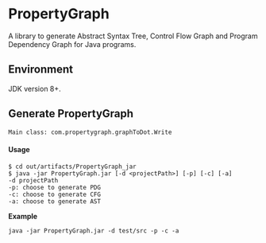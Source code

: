 # PropertyGraph
A library to generate Abstract Syntax Tree, Control Flow Graph and Program Dependency Graph for Java programs.
## Environment
JDK version 8+.
## Generate PropertyGraph
```
Main class: com.propertygraph.graphToDot.Write
```

#### Usage
```
$ cd out/artifacts/PropertyGraph_jar
$ java -jar PropertyGraph.jar [-d <projectPath>] [-p] [-c] [-a]
-d projectPath  
-p: choose to generate PDG
-c: choose to generate CFG
-a: choose to generate AST
```
**Example**

`java -jar PropertyGraph.jar -d test/src -p -c -a`
